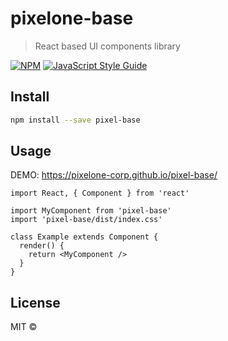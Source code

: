 # pixelone-base

> React based UI components library

[![NPM](https://img.shields.io/npm/v/pixel-bases.svg)](https://www.npmjs.com/package/pixel-bases) [![JavaScript Style Guide](https://img.shields.io/badge/code_style-standard-brightgreen.svg)](https://standardjs.com)

## Install

```bash
npm install --save pixel-base
```

## Usage

DEMO: https://pixelone-corp.github.io/pixel-base/

```tsx
import React, { Component } from 'react'

import MyComponent from 'pixel-base'
import 'pixel-base/dist/index.css'

class Example extends Component {
  render() {
    return <MyComponent />
  }
}
```

## License

MIT ©
